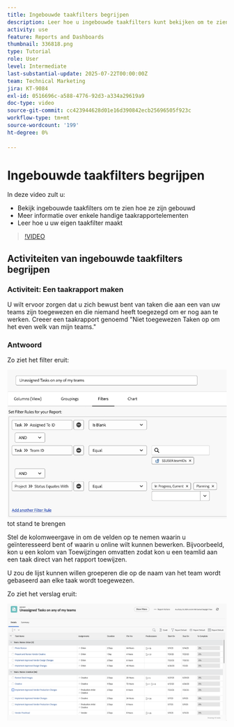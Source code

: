 ```yaml
---
title: Ingebouwde taakfilters begrijpen
description: Leer hoe u ingebouwde taakfilters kunt bekijken om te zien hoe ze zijn gemaakt en uw eigen taakfilter kunt maken in Workfront.
activity: use
feature: Reports and Dashboards
thumbnail: 336818.png
type: Tutorial
role: User
level: Intermediate
last-substantial-update: 2025-07-22T00:00:00Z
team: Technical Marketing
jira: KT-9084
exl-id: 0516696c-a588-4776-92d3-a334a29619a9
doc-type: video
source-git-commit: cc423944628d01e16d390842ecb25696505f923c
workflow-type: tm+mt
source-wordcount: '199'
ht-degree: 0%

---
```


# Ingebouwde taakfilters begrijpen

In deze video zult u:

* Bekijk ingebouwde taakfilters om te zien hoe ze zijn gebouwd
* Meer informatie over enkele handige taakrapportelementen
* Leer hoe u uw eigen taakfilter maakt

>[!VIDEO](https://video.tv.adobe.com/v/336818/?quality=12&learn=on&enablevpops=0)

## Activiteiten van ingebouwde taakfilters begrijpen


### Activiteit: Een taakrapport maken

U wilt ervoor zorgen dat u zich bewust bent van taken die aan een van uw teams zijn toegewezen en die niemand heeft toegezegd om er nog aan te werken. Creeer een taakrapport genoemd &quot;Niet toegewezen Taken op om het even welk van mijn teams.&quot;

### Antwoord

Zo ziet het filter eruit:

![&#x200B; een beeld van het scherm om een taakfilter &#x200B;](assets/opening-built-in-task-filters-1.png) tot stand te brengen

Stel de kolomweergave in om de velden op te nemen waarin u geïnteresseerd bent of waarin u online wilt kunnen bewerken. Bijvoorbeeld, kon u een kolom van Toewijzingen omvatten zodat kon u een teamlid aan een taak direct van het rapport toewijzen.

U zou de lijst kunnen willen groeperen die op de naam van het team wordt gebaseerd aan elke taak wordt toegewezen.

Zo ziet het verslag eruit:

![&#x200B; een beeld van een taakrapport &#x200B;](assets/opening-built-in-task-filters-2.png)
